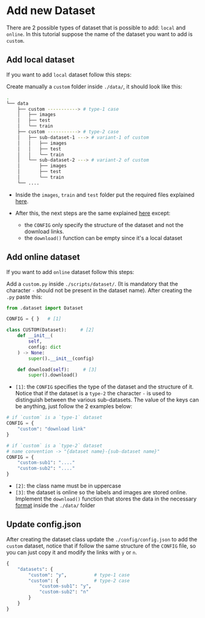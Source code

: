 # Add new Dataset
There are 2 possible types of dataset that is possible to add: `local` and `online`. In this tutorial suppose the name of the dataset you want to add is `custom`.

## Add local dataset
If you want to add `local` dataset follow this steps:

Create manually a `custom` folder inside `./data/`, it should look like this:
```bash
.
└── data
    ├── custom -----------> # type-1 case
    │   ├── images
    │   ├── test
    │   └── train
    ├── custom -----------> # type-2 case
    │   ├── sub-dataset-1 ---> # variant-1 of custom
    │   │   ├── images
    │   │   ├── test
    │   │   └── train
    │   └── sub-dataset-2 ---> # variant-2 of custom
    │       ├── images
    │       ├── test
    │       └── train
    └── ....
```
- Inside the `images`, `train` and `test` folder put the required files explained [here](Dataset.md#dataset-format).

- After this, the next steps are the same explained [here](#add-online-dataset) except:
  - the `CONFIG` only specify the structure of the dataset and not the download links.
  - the `download()` function can be empty since it's a local dataset

## Add online dataset
If you want to add `online` dataset follow this steps:

Add a `custom.py` inside `./scripts/dataset/`. (It is mandatory that the character `-` should not be present in the dataset name). After creating the `.py` paste this:
```py
from .dataset import Dataset

CONFIG = { }   # [1]

class CUSTOM(Dataset):     # [2]
    def __init__(
        self,
        config: dict
    ) -> None:
        super().__init__(config)

    def download(self):     # [3]
        super().download()
```
- `[1]`: the `CONFIG` specifies the type of the dataset and the structure of it. Notice that if the dataset is a `type-2` the character `-` is used to distinguish between the various sub-datasets. The value of the keys can be anything, just follow the 2 examples below:
```py
# if `custom` is a `type-1` dataset
CONFIG = {
    "custom": "download link"
}

# if `custom` is a `type-2` dataset
# name convention -> "{dataset name}-{sub-dataset name}"
CONFIG = {
    "custom-sub1": "...."
    "custom-sub2": "...."
}
```
- `[2]`: the class name must be in uppercase
- `[3]`: the dataset is online so the labels and images are stored online. Implement the `download()` function that stores the data in the necessary [format](Dataset.md#data-folder-structure) inside the `./data/` folder

## Update config.json
After creating the dataset class update the `./config/config.json` to add the `custom` dataset, notice that if follow the same structure of the `CONFIG` file, so you can just copy it and modify the links with `y` or `n`.
```py
{
    "datasets": {
        "custom": "y",          # type-1 case
        "custom": {             # type-2 case
            "custom-sub1": "y",
            "custom-sub2": "n"
        }
    }
}
```